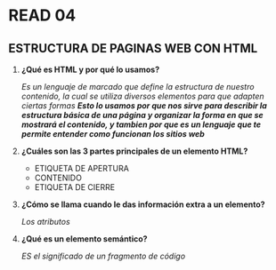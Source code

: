 
# READ 04
## ESTRUCTURA DE PAGINAS WEB CON HTML
1. **¿Qué es HTML y por qué lo usamos?**
   
   _Es un lenguaje de marcado que define la estructura de nuestro contenido, la cual se utiliza diversos elementos para que adapten ciertas formas_ 
   ***Esto lo usamos por que nos sirve para describir la estructura básica de una página y organizar la forma en que se mostrará el contenido, y tambien por que es un lenguaje que te permite entender como funcionan los sitios web*** 
   
2. **¿Cuáles son las 3 partes principales de un elemento HTML?**
   + ETIQUETA DE APERTURA
   + CONTENIDO
   + ETIQUETA DE CIERRE
3. **¿Cómo se llama cuando le das información extra a un elemento?**

    _Los atributos_
4. **¿Qué es un elemento semántico?**

    _ES el significado de un fragmento de código_

